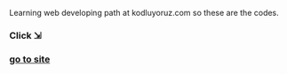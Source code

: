 Learning web developing path at kodluyoruz.com so these are the codes.

### Click ⇲
###          [go to site](https://yasinenis.github.io)

